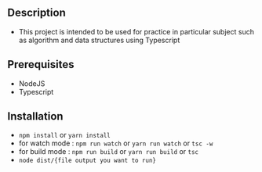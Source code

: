 ## Description
- This project is intended to be used for practice in particular subject such as algorithm and data structures using Typescript

## Prerequisites
- NodeJS
- Typescript

## Installation
- `npm install` or `yarn install`
- for watch mode : `npm run watch` or `yarn run watch` or `tsc -w`
- for build mode : `npm run build` or `yarn run build` or `tsc`
- `node dist/{file output you want to run}`